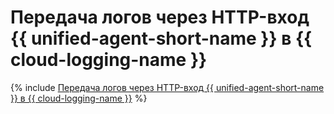 # Передача логов через HTTP-вход {{ unified-agent-short-name }} в {{ cloud-logging-name }}

{% include [Передача логов через HTTP-вход {{ unified-agent-short-name }} в {{ cloud-logging-name }}](../../_tutorials/monitoring/ua-http-logging.md) %}
